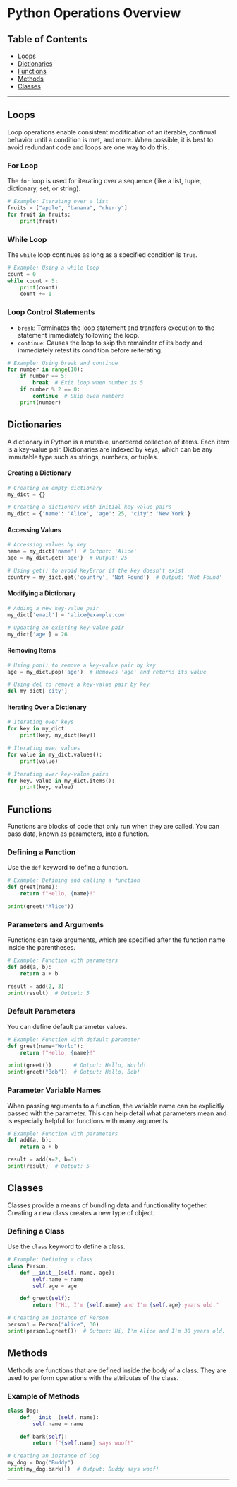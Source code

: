 # Python Operations Overview

## Table of Contents
- [Loops](#loops)
- [Dictionaries](#dictionaries)
- [Functions](#functions)
- [Methods](#methods)
- [Classes](#classes)

---

## Loops

Loop operations enable consistent modification of an iterable, continual behavior until a condition is met, and more. When possible, it is best to avoid redundant code and loops are one way to do this. 

### For Loop
The `for` loop is used for iterating over a sequence (like a list, tuple, dictionary, set, or string).

```python
# Example: Iterating over a list
fruits = ["apple", "banana", "cherry"]
for fruit in fruits:
    print(fruit)
```

### While Loop
The `while` loop continues as long as a specified condition is `True`.

```python
# Example: Using a while loop
count = 0
while count < 5:
    print(count)
    count += 1
```

### Loop Control Statements
- `break`: Terminates the loop statement and transfers execution to the statement immediately following the loop.
- `continue`: Causes the loop to skip the remainder of its body and immediately retest its condition before reiterating.

```python
# Example: Using break and continue
for number in range(10):
    if number == 5:
        break  # Exit loop when number is 5
    if number % 2 == 0:
        continue  # Skip even numbers
    print(number)
```


## Dictionaries

A dictionary in Python is a mutable, unordered collection of items. Each item is a key-value pair. Dictionaries are indexed by keys, which can be any immutable type such as strings, numbers, or tuples.

#### Creating a Dictionary

```python
# Creating an empty dictionary
my_dict = {}

# Creating a dictionary with initial key-value pairs
my_dict = {'name': 'Alice', 'age': 25, 'city': 'New York'}
```

#### Accessing Values

```python
# Accessing values by key
name = my_dict['name']  # Output: 'Alice'
age = my_dict.get('age')  # Output: 25

# Using get() to avoid KeyError if the key doesn't exist
country = my_dict.get('country', 'Not Found')  # Output: 'Not Found'
```

#### Modifying a Dictionary

```python
# Adding a new key-value pair
my_dict['email'] = 'alice@example.com'

# Updating an existing key-value pair
my_dict['age'] = 26
```

#### Removing Items

```python
# Using pop() to remove a key-value pair by key
age = my_dict.pop('age')  # Removes 'age' and returns its value

# Using del to remove a key-value pair by key
del my_dict['city']
```

#### Iterating Over a Dictionary

```python
# Iterating over keys
for key in my_dict:
    print(key, my_dict[key])

# Iterating over values
for value in my_dict.values():
    print(value)

# Iterating over key-value pairs
for key, value in my_dict.items():
    print(key, value)
```

## Functions

Functions are blocks of code that only run when they are called. You can pass data, known as parameters, into a function.

### Defining a Function
Use the `def` keyword to define a function.

```python
# Example: Defining and calling a function
def greet(name):
    return f"Hello, {name}!"

print(greet("Alice"))
```

### Parameters and Arguments
Functions can take arguments, which are specified after the function name inside the parentheses.

```python
# Example: Function with parameters
def add(a, b):
    return a + b

result = add(2, 3)
print(result)  # Output: 5
```

### Default Parameters
You can define default parameter values.

```python
# Example: Function with default parameter
def greet(name="World"):
    return f"Hello, {name}!"

print(greet())       # Output: Hello, World!
print(greet("Bob"))  # Output: Hello, Bob!
```

### Parameter Variable Names
When passing arguments to a function, the variable name can be explicitly passed with the parameter. This can help detail what parameters mean and is especially helpful for functions with many arguments.

```python
# Example: Function with parameters
def add(a, b):
    return a + b

result = add(a=2, b=3)
print(result)  # Output: 5
```

## Classes

Classes provide a means of bundling data and functionality together. Creating a new class creates a new type of object.

### Defining a Class
Use the `class` keyword to define a class.

```python
# Example: Defining a class
class Person:
    def __init__(self, name, age):
        self.name = name
        self.age = age

    def greet(self):
        return f"Hi, I'm {self.name} and I'm {self.age} years old."

# Creating an instance of Person
person1 = Person("Alice", 30)
print(person1.greet())  # Output: Hi, I'm Alice and I'm 30 years old.
```

## Methods

Methods are functions that are defined inside the body of a class. They are used to perform operations with the attributes of the class.

### Example of Methods
```python
class Dog:
    def __init__(self, name):
        self.name = name

    def bark(self):
        return f"{self.name} says woof!"

# Creating an instance of Dog
my_dog = Dog("Buddy")
print(my_dog.bark())  # Output: Buddy says woof!
```

---
